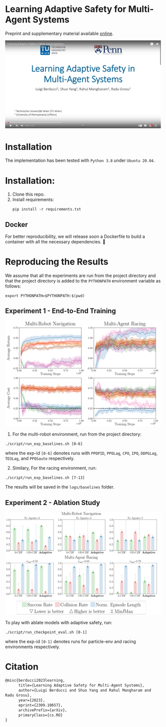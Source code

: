 # Learning Adaptive Safety for Multi-Agent Systems

Preprint and supplementary material available [online](https://arxiv.org/abs/2309.10657).


[![Video](docs/video_thumbnail.png)](https://youtu.be/NDOsWzt1xWo?si=kloCob3V9R_BJRBW)

# Installation

The implementation has been tested with `Python 3.8` under `Ubuntu 20.04`.


# Installation:

1. Clone this repo.
2. Install requirements:
   ```
   pip install -r requirements.txt
   ```
   
## Docker

For better reproducibility, we will release soon a Dockerfile 
to build a container with all the necessary dependencies. :construction_worker:


# Reproducing the Results

We assume that all the experiments are run from the project directory
and that the project directory is added to the `PYTHONPATH` environment variable as follows:
```
export PYTHONPATH=$PYTHONPATH:$(pwd)
```

## Experiment 1 - End-to-End Training

![exp1](docs/exp1.png)

1. For the multi-robot environment, run from the project directory:
```
./script/run_exp_baselines.sh [0-6]
```
where the exp-id `[0-6]` denotes runs with 
`PPOPID`, `PPOLag`, `CPO`, `IPO`, `DDPGLag`, `TD3Lag`, and `PPOSaute` respectively.

2. Similary, For the racing environment, run:
```
./script/run_exp_baselines.sh [7-13]
```

The results will be saved in the `logs/baselines` folder.


## Experiment 2 - Ablation Study

![exp2](docs/exp2.png)

To play with ablate models with adaptive safety, run:
```
./script/run_checkpoint_eval.sh [0-1]
```
where the exp-id `[0-1]` denotes runs for particle-env and racing environments respectively.

<!--
To reproduce the results of Experiment 2, the procedure consists of three steps:
(1) training the adaptive agent, 
(2) evaluating the trained agent and 
(3) evaluating the control-theoretic baselines.

1. To train the adaptive agent, run from the project directory:
```
./script/run_exp_only_adaptive.sh [0-1]
```
where the exp-id `[0-1]` denotes runs on each of the two environments.

The logs will be saved in the `logs/only_adaptive` folder.

2. To evaluate the adaptive agent, adapt the script in `script/run_static_eval.sh`.
For example, for the multi-robot navigation, run the following command:
```
python evaluation/test_different_gammas.py --outdir logs/only_adaptive/evaluations/ \ 
            --n-episodes 100 --checkpoints <path-to-model.pt> \
            --grid-params n_agents=3,5,7 --seed 42 particle-env-v1
```
and for the racing environment:
```
python evaluation/test_different_gammas.py --outdir logs/only_adaptive/evaluations/ \
            --n-episodes 100 --checkpoints <path-to-model.pt> \
            --grid-params vgain=0.5,0.6,0.7 --seed 42 f110-multi-agent-v1
```

This is going to evaluate the checkpoint, collecting 100 episodes for each configuration of parameters.
The logs are stored in the folder `logs/only_adaptive/evaluations/`.

3. To collect simulations with the control-theoretic baselines, run:
```
./script/run_static_eval.sh [0-3]
```
where the exp-id `[0-3]` denotes runs with vanilla CBF and optimal-decay CBF on each of the two environments. 

The same script can be adapted to evaluate checkpoints of the trained models.

The results will be saved in the `logs/static_eval` folder.
-->

# Citation
```
@misc{berducci2023learning,
      title={Learning Adaptive Safety for Multi-Agent Systems}, 
      author={Luigi Berducci and Shuo Yang and Rahul Mangharam and Radu Grosu},
      year={2023},
      eprint={2309.10657},
      archivePrefix={arXiv},
      primaryClass={cs.RO}
}
```
